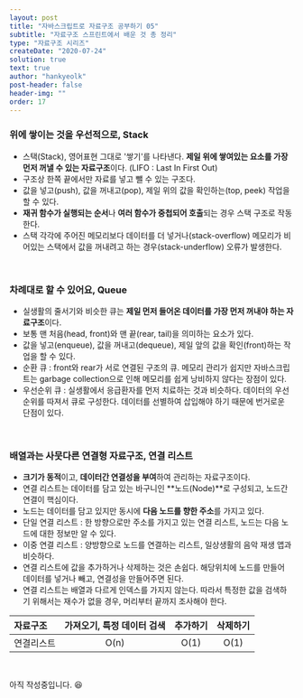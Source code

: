 ```yaml
---
layout: post
title: "자바스크립트로 자료구조 공부하기 05"
subtitle: "자료구조 스프린트에서 배운 것 총 정리"
type: "자료구조 시리즈"
createDate: "2020-07-24"
solution: true
text: true
author: "hankyeolk"
post-header: false
header-img: ""
order: 17
---
```


### 위에 쌓이는 것을 우선적으로, Stack

- 스택(Stack), 영어표현 그대로 '쌓기'를 나타낸다. **제일 위에 쌓여있는 요소를 가장 먼저 꺼낼 수 있는 자료구조**이다. (LIFO : Last In First Out)
- 구조상 한쪽 끝에서만 자료를 넣고 뺄 수 있는 구조다.
- 값을 넣고(push), 값을 꺼내고(pop), 제일 위의 값을 확인하는(top, peek) 작업을 할 수 있다.
- **재귀 함수가 실행되는 순서**나 **여러 함수가 중첩되어 호출**되는 경우 스택 구조로 작동한다.
- 스택 각각에 주어진 메모리보다 데이터를 더 넣거나(stack-overflow) 메모리가 비어있는 스택에서 값을 꺼내려고 하는 경우(stack-underflow) 오류가 발생한다.

<br>

### 차례대로 할 수 있어요, Queue

- 실생활의 줄서기와 비슷한 큐는 **제일 먼저 들어온 데이터를 가장 먼저 꺼내야 하는 자료구조**이다.
- 보통 맨 처음(head, front)와 맨 끝(rear, tail)을 의미하는 요소가 있다.
- 값을 넣고(enqueue), 값을 꺼내고(dequeue), 제일 앞의 값을 확인(front)하는 작업을 할 수 있다.
- 순환 큐 : front와 rear가 서로 연결된 구조의 큐. 메모리 관리가 쉽지만 자바스크립트는 garbage collection으로 인해 메모리를 쉽게 낭비하지 않다는 장점이 있다.
- 우선순위 큐 : 실생활에서 응급환자를 먼저 치료하는 것과 비슷하다. 데이터의 우선순위를 따져서 큐로 구성한다. 데이터를 선별하여 삽입해야 하기 때문에 번거로운 단점이 있다.

<br>

### 배열과는 사뭇다른 연결형 자료구조, 연결 리스트

- **크기가 동적**이고, **데이터간 연결성을 부여**하여 관리하는 자료구조이다.
- 연결 리스트는 데이터를 담고 있는 바구니인 **노드(Node)**로 구성되고, 노드간 연결이 핵심이다.
- 노드는 데이터를 담고 있지만 동시에 **다음 노드를 향한 주소**를 가지고 있다.
- 단일 연결 리스트 : 한 방향으로만 주소를 가지고 있는 연결 리스트, 노드는 다음 노드에 대한 정보만 알 수 있다.
- 이중 연결 리스트 : 양방향으로 노드를 연결하는 리스트, 일상생활의 음악 재생 앱과 비슷하다.
- 연결 리스트에 값을 추가하거나 삭제하는 것은 손쉽다. 해당위치에 노드를 만들어 데이터를 넣거나 빼고, 연결성을 만들어주면 된다.
- 연결 리스트는 배열과 다르게 인덱스를 가지지 않는다. 따라서 특정한 값을 검색하기 위해서는 재수가 없을 경우, 머리부터 끝까지 조사해야 한다.
  <br>

| 자료구조   | 가져오기, 특정 데이터 검색 | 추가하기 | 삭제하기 |
| :--------- | :------------------------: | :------: | :------: |
| 연결리스트 |            O(n)            |   O(1)   |   O(1)   |

<br>

아직 작성중입니다. 😆
